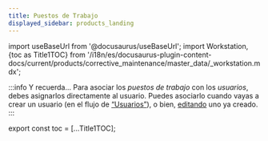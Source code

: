 ```yaml
---
title: Puestos de Trabajo
displayed_sidebar: products_landing
---
```


import useBaseUrl from '@docusaurus/useBaseUrl'; 
import Workstation, {toc as Title1TOC} from '/i18n/es/docusaurus-plugin-content-docs/current/products/corrective_maintenance/master_data/_workstation.mdx'; 

<Workstation/>

:::info Y recuerda...
Para asociar los _puestos de trabajo_ con los _usuarios_, debes asignarlos directamente al usuario. Puedes asociarlo cuando vayas a crear un usuario (en el flujo de [“Usuarios”](/docs/products/corrective_maintenance/master_data/users)), o bien, [editando](/docs/documentation/admin/users) uno ya creado. 
:::

export const toc = [...Title1TOC];
